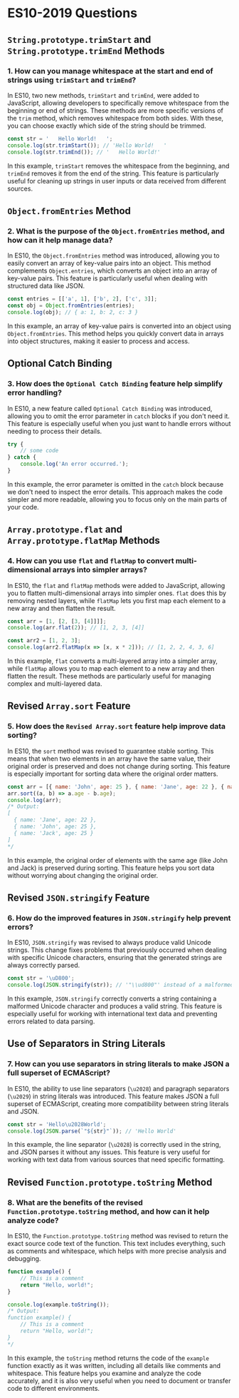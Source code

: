 # ES10-2019 Questions

## `String.prototype.trimStart` and `String.prototype.trimEnd` Methods

### 1. How can you manage whitespace at the start and end of strings using `trimStart` and `trimEnd`?
In ES10, two new methods, `trimStart` and `trimEnd`, were added to JavaScript, allowing developers to specifically remove whitespace from the beginning or end of strings. These methods are more specific versions of the `trim` method, which removes whitespace from both sides. With these, you can choose exactly which side of the string should be trimmed.

```javascript
const str = '   Hello World!   ';
console.log(str.trimStart()); // 'Hello World!   '
console.log(str.trimEnd()); // '   Hello World!'
```

In this example, `trimStart` removes the whitespace from the beginning, and `trimEnd` removes it from the end of the string. This feature is particularly useful for cleaning up strings in user inputs or data received from different sources.

## `Object.fromEntries` Method

### 2. What is the purpose of the `Object.fromEntries` method, and how can it help manage data?
In ES10, the `Object.fromEntries` method was introduced, allowing you to easily convert an array of key-value pairs into an object. This method complements `Object.entries`, which converts an object into an array of key-value pairs. This feature is particularly useful when dealing with structured data like JSON.

```javascript
const entries = [['a', 1], ['b', 2], ['c', 3]];
const obj = Object.fromEntries(entries);
console.log(obj); // { a: 1, b: 2, c: 3 }
```

In this example, an array of key-value pairs is converted into an object using `Object.fromEntries`. This method helps you quickly convert data in arrays into object structures, making it easier to process and access.

## Optional Catch Binding

### 3. How does the `Optional Catch Binding` feature help simplify error handling?
In ES10, a new feature called `Optional Catch Binding` was introduced, allowing you to omit the error parameter in `catch` blocks if you don't need it. This feature is especially useful when you just want to handle errors without needing to process their details.

```javascript
try {
    // some code
} catch {
    console.log('An error occurred.');
}
```

In this example, the error parameter is omitted in the `catch` block because we don't need to inspect the error details. This approach makes the code simpler and more readable, allowing you to focus only on the main parts of your code.

## `Array.prototype.flat` and `Array.prototype.flatMap` Methods

### 4. How can you use `flat` and `flatMap` to convert multi-dimensional arrays into simpler arrays?
In ES10, the `flat` and `flatMap` methods were added to JavaScript, allowing you to flatten multi-dimensional arrays into simpler ones. `flat` does this by removing nested layers, while `flatMap` lets you first map each element to a new array and then flatten the result.

```javascript
const arr = [1, [2, [3, [4]]]];
console.log(arr.flat(2)); // [1, 2, 3, [4]]

const arr2 = [1, 2, 3];
console.log(arr2.flatMap(x => [x, x * 2])); // [1, 2, 2, 4, 3, 6]
```

In this example, `flat` converts a multi-layered array into a simpler array, while `flatMap` allows you to map each element to a new array and then flatten the result. These methods are particularly useful for managing complex and multi-layered data.

## Revised `Array.sort` Feature

### 5. How does the `Revised Array.sort` feature help improve data sorting?
In ES10, the `sort` method was revised to guarantee stable sorting. This means that when two elements in an array have the same value, their original order is preserved and does not change during sorting. This feature is especially important for sorting data where the original order matters.

```javascript
const arr = [{ name: 'John', age: 25 }, { name: 'Jane', age: 22 }, { name: 'Jack', age: 25 }];
arr.sort((a, b) => a.age - b.age);
console.log(arr);
/* Output:
[
  { name: 'Jane', age: 22 },
  { name: 'John', age: 25 },
  { name: 'Jack', age: 25 }
]
*/
```

In this example, the original order of elements with the same age (like John and Jack) is preserved during sorting. This feature helps you sort data without worrying about changing the original order.

## Revised `JSON.stringify` Feature

### 6. How do the improved features in `JSON.stringify` help prevent errors?
In ES10, `JSON.stringify` was revised to always produce valid Unicode strings. This change fixes problems that previously occurred when dealing with specific Unicode characters, ensuring that the generated strings are always correctly parsed.

```javascript
const str = '\uD800';
console.log(JSON.stringify(str)); // '"\\ud800"' instead of a malformed string
```

In this example, `JSON.stringify` correctly converts a string containing a malformed Unicode character and produces a valid string. This feature is especially useful for working with international text data and preventing errors related to data parsing.

## Use of Separators in String Literals

### 7. How can you use separators in string literals to make JSON a full superset of ECMAScript?
In ES10, the ability to use line separators (`\u2028`) and paragraph separators (`\u2029`) in string literals was introduced. This feature makes JSON a full superset of ECMAScript, creating more compatibility between string literals and JSON.

```javascript
const str = 'Hello\u2028World';
console.log(JSON.parse(`"${str}"`)); // 'Hello World'
```

In this example, the line separator (`\u2028`) is correctly used in the string, and JSON parses it without any issues. This feature is very useful for working with text data from various sources that need specific formatting.

## Revised `Function.prototype.toString` Method

### 8. What are the benefits of the revised `Function.prototype.toString` method, and how can it help analyze code?
In ES10, the `Function.prototype.toString` method was revised to return the exact source code text of the function. This text includes everything, such as comments and whitespace, which helps with more precise analysis and debugging.

```javascript
function example() {
    // This is a comment
    return "Hello, world!";
}

console.log(example.toString());
/* Output:
function example() {
    // This is a comment
    return "Hello, world!";
}
*/
```

In this example, the `toString` method returns the code of the `example` function exactly as it was written, including all details like comments and whitespace. This feature helps you examine and analyze the code accurately, and it is also very useful when you need to document or transfer code to different environments.